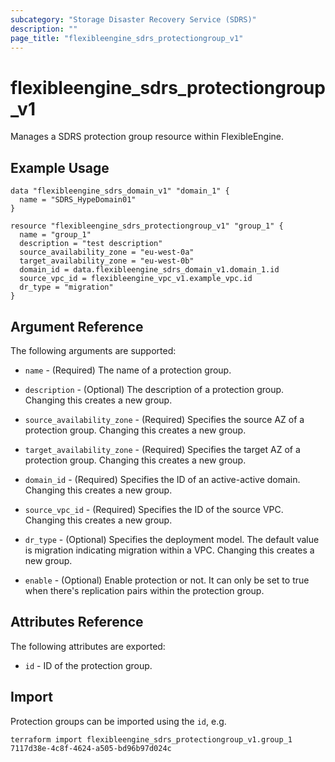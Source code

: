 ```yaml
---
subcategory: "Storage Disaster Recovery Service (SDRS)"
description: ""
page_title: "flexibleengine_sdrs_protectiongroup_v1"
---
```


# flexibleengine_sdrs_protectiongroup_v1

Manages a SDRS protection group resource within FlexibleEngine.

## Example Usage

```hcl
data "flexibleengine_sdrs_domain_v1" "domain_1" {
  name = "SDRS_HypeDomain01"
}

resource "flexibleengine_sdrs_protectiongroup_v1" "group_1" {
  name = "group_1"
  description = "test description"
  source_availability_zone = "eu-west-0a"
  target_availability_zone = "eu-west-0b"
  domain_id = data.flexibleengine_sdrs_domain_v1.domain_1.id
  source_vpc_id = flexibleengine_vpc_v1.example_vpc.id
  dr_type = "migration"
}

```

## Argument Reference

The following arguments are supported:

* `name` - (Required) The name of a protection group.

* `description` - (Optional) The description of a protection group. Changing this creates a new group.

* `source_availability_zone` - (Required) Specifies the source AZ of a protection group. Changing this creates a new group.

* `target_availability_zone` - (Required) Specifies the target AZ of a protection group. Changing this creates a new group.

* `domain_id` - (Required) Specifies the ID of an active-active domain. Changing this creates a new group.

* `source_vpc_id` - (Required) Specifies the ID of the source VPC. Changing this creates a new group.

* `dr_type` - (Optional) Specifies the deployment model. The default value is migration indicating migration within a VPC.
  Changing this creates a new group.

* `enable` - (Optional) Enable protection or not. It can only be set to true when there's replication pairs within
  the protection group.

## Attributes Reference

The following attributes are exported:

* `id` -  ID of the protection group.

## Import

Protection groups can be imported using the `id`, e.g.

```shell
terraform import flexibleengine_sdrs_protectiongroup_v1.group_1 7117d38e-4c8f-4624-a505-bd96b97d024c
```
